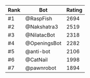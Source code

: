 Rank|Bot|Rating
---|---|---
#1|@RaspFish|2694
#2|@Nakshatra3|2519
#3|@NilatacBot|2318
#4|@OpeningsBot|2282
#5|@anti-bot|2106
#6|@CatNail|1998
#7|@pawnrobot|1894

